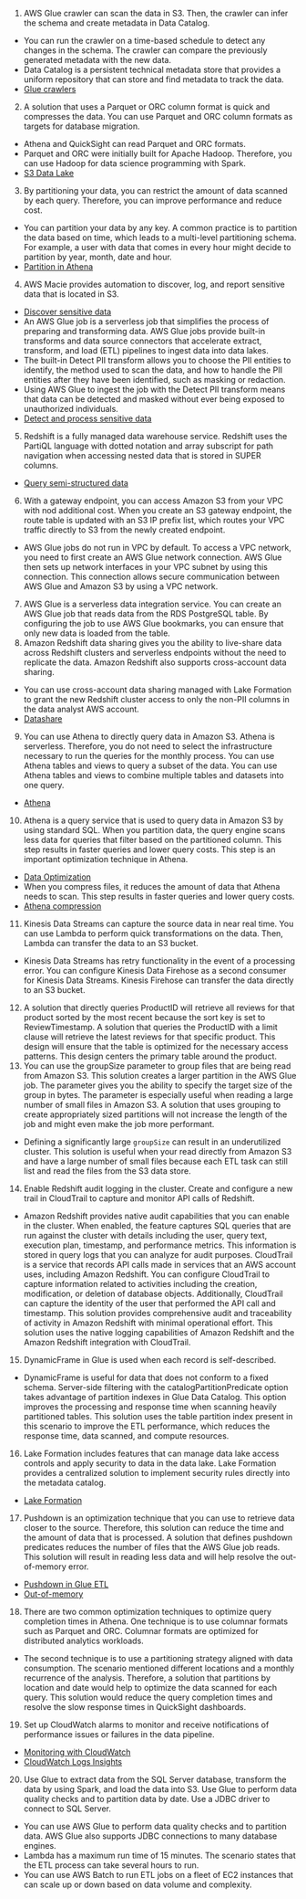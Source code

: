 1. AWS Glue crawler can scan the data in S3. Then, the crawler can infer the schema and create metadata in Data Catalog.
- You can run the crawler on a time-based schedule to detect any changes in the schema. The crawler can compare the previously generated metadata with the new data.
- Data Catalog is a persistent technical metadata store that provides a uniform repository that can store and find metadata to track the data.
- [Glue crawlers](https://docs.aws.amazon.com/glue/latest/dg/catalog-and-crawler.html)
2. A solution that uses a Parquet or ORC column format is quick and compresses the data. You can use Parquet and ORC column formats as targets for database migration.
- Athena and QuickSight can read Parquet and ORC formats.
- Parquet and ORC were initially built for Apache Hadoop. Therefore, you can use Hadoop for data science programming with Spark.
- [S3 Data Lake](https://docs.aws.amazon.com/whitepapers/latest/building-data-lakes/amazon-s3-data-lake-storage-platform.html)
3. By partitioning your data, you can restrict the amount of data scanned by each query. Therefore, you can improve performance and reduce cost.
- You can partition your data by any key. A common practice is to partition the data based on time, which leads to a multi-level partitioning schema. For example, a user with data that comes in every hour might decide to partition by year, month, date and hour.
- [Partition in Athena](https://docs.aws.amazon.com/athena/latest/ug/partitions.html)
4. AWS Macie provides automation to discover, log, and report sensitive data that is located in S3.
- [Discover sensitive data](https://docs.aws.amazon.com/macie/latest/user/data-classification.html)
- An AWS Glue job is a serverless job that simplifies the process of preparing and transforming data. AWS Glue jobs provide built-in transforms and data source connectors that accelerate extract, transform, and load (ETL) pipelines to ingest data into data lakes.
- The built-in Detect PII transform allows you to choose the PII entities to identify, the method used to scan the data, and how to handle the PII entities after they have been identified, such as masking or redaction.
- Using AWS Glue to ingest the job with the Detect PII transform means that data can be detected and masked without ever being exposed to unauthorized individuals.
- [Detect and process sensitive data](https://docs.aws.amazon.com/glue/latest/dg/detect-PII.html)
5. Redshift is a fully managed data warehouse service. Redshift uses the PartiQL language with dotted notation and array subscript for path navigation when accessing nested data that is stored in SUPER columns.
- [Query semi-structured data](https://docs.aws.amazon.com/redshift/latest/dg/query-super.html)
6. With a gateway endpoint, you can access Amazon S3 from your VPC with nod additional cost. When you create an S3 gateway endpoint, the route table is updated with an S3 IP prefix list, which routes your VPC traffic directly to S3 from the newly created endpoint.
- AWS Glue jobs do not run in VPC by default. To access a VPC network, you need to first create an AWS Glue network connection. AWS Glue then sets up network interfaces in your VPC subnet by using this connection. This connection allows secure communication between AWS Glue and Amazon S3 by using a VPC network.
7. AWS Glue is a serverless data integration service. You can create an AWS Glue job that reads data from the RDS PostgreSQL table. By configuring the job to use AWS Glue bookmarks, you can ensure that only new data is loaded from the table.
8. Amazon Redshift data sharing gives you the ability to live-share data across Redshift clusters and serverless endpoints without the need to replicate the data. Amazon Redshift also supports cross-account data sharing.
- You can use cross-account data sharing managed with Lake Formation to grant the new Redshift cluster access to only the non-PII columns in the data analyst AWS account.
- [Datashare](https://docs.aws.amazon.com/redshift/latest/dg/what_is_datashare.html#lf_datashare_overview)
9. You can use Athena to directly query data in Amazon S3. Athena is serverless. Therefore, you do not need to select the infrastructure necessary to run the queries for the monthly process. You can use Athena tables and views to query a subset of the data. You can use Athena tables and views to combine multiple tables and datasets into one query.
- [Athena](https://docs.aws.amazon.com/athena/latest/ug/what-is.html)
10. Athena is a query service that is used to query data in Amazon S3 by using standard SQL. When you partition data, the query engine scans less data for queries that filter based on the partitioned column. This step results in faster queries and lower query costs. This step is an important optimization technique in Athena.
- [Data Optimization](https://docs.aws.amazon.com/athena/latest/ug/performance-tuning.html#performance-tuning-data-optimization-techniques)
- When you compress files, it reduces the amount of data that Athena needs to scan. This step results in faster queries and lower query costs.
- [Athena compression](https://docs.aws.amazon.com/athena/latest/ug/compression-formats.html)
11. Kinesis Data Streams can capture the source data in near real time. You can use Lambda to perform quick transformations on the data. Then, Lambda can transfer the data to an S3 bucket.
- Kinesis Data Streams has retry functionality in the event of a processing error. You can configure Kinesis Data Firehose as a second consumer for Kinesis Data Streams. Kinesis Firehose can transfer the data directly to an S3 bucket.
12. A solution that directly queries ProductID will retrieve all reviews for that product sorted by the most recent because the sort key is set to ReviewTimestamp. A solution that queries the ProductID with a limit clause will retrieve the latest reviews for that specific product. This design will ensure that the table is optimized for the necessary access patterns. This design centers the primary table around the product.
13. You can use the groupSize parameter to group files that are being read from Amazon S3. This solution creates a larger partition in the AWS Glue job. The parameter gives you the ability to specify the target size of the group in bytes. The parameter is especially useful when reading a large number of small files in Amazon S3. A solution that uses grouping to create appropriately sized partitions will not increase the length of the job and might even make the job more performant.
- Defining a significantly large `groupSize` can result in an underutilized cluster. This solution is useful when your read directly from Amazon S3 and have a large number of small files because each ETL task can still list and read the files from the S3 data store.
14. Enable Redshift audit logging in the cluster. Create and configure a new trail in CloudTrail to capture and monitor API calls of Redshift.
- Amazon Redshift provides native audit capabilities that you can enable in the cluster. When enabled, the feature captures SQL queries that are run against the cluster with details including the user, query text, execution plan, timestamp, and performance metrics. This information is stored in query logs that you can analyze for audit purposes. CloudTrail is a service that records API calls made in services that an AWS account uses, including Amazon Redshift. You can configure CloudTrail to capture information related to activities including the creation, modification, or deletion of database objects. Additionally, CloudTrail can capture the identity of the user that performed the API call and timestamp. This solution provides comprehensive audit and traceability of activity in Amazon Redshift with minimal operational effort. This solution uses the native logging capabilities of Amazon Redshift and the Amazon Redshift integration with CloudTrail.
15. DynamicFrame in Glue is used when each record is self-described.
- DynamicFrame is useful for data that does not conform to a fixed schema. Server-side filtering with the catalogPartitionPredicate option takes advantage of partition indexes in Glue Data Catalog. This option improves the processing and response time when scanning heavily partitioned tables. This solution uses the table partition index present in this scenario to improve the ETL performance, which reduces the response time, data scanned, and compute resources.
16. Lake Formation includes features that can manage data lake access controls and apply security to data in the data lake. Lake Formation provides a centralized solution to implement security rules directly into the metadata catalog.
- [Lake Formation](https://docs.aws.amazon.com/lake-formation/latest/dg/what-is-lake-formation.html)
17. Pushdown is an optimization technique that you can use to retrieve data closer to the source. Therefore, this solution can reduce the time and the amount of data that is processed. A solution that defines pushdown predicates reduces the number of files that the AWS Glue job reads. This solution will result in reading less data and will help resolve the out-of-memory error.
- [Pushdown in Glue ETL](https://docs.aws.amazon.com/glue/latest/dg/aws-glue-programming-pushdown.html)
- [Out-of-memory](https://docs.aws.amazon.com/glue/latest/dg/monitor-profile-debug-oom-abnormalities.html)
18. There are two common optimization techniques to optimize query completion times in Athena. One technique is to use columnar formats such as Parquet and ORC. Columnar formats are optimized for distributed analytics workloads.
- The second technique is to use a partitioning strategy aligned with data consumption. The scenario mentioned different locations and a monthly recurrence of the analysis. Therefore, a solution that partitions by location and date would help to optimize the data scanned for each query. This solution would reduce the query completion times and resolve the slow response times in QuickSight dashboards.
19. Set up CloudWatch alarms to monitor and receive notifications of performance issues or failures in the data pipeline.
- [Monitoring with CloudWatch](https://docs.aws.amazon.com/elastictranscoder/latest/developerguide/monitoring-cloudwatch.html)
- [CloudWatch Logs Insights](https://docs.aws.amazon.com/AmazonCloudWatch/latest/logs/AnalyzingLogData.html)
20. Use Glue to extract data from the SQL Server database, transform the data by using Spark, and load the data into S3. Use Glue to perform data quality checks and to partition data by date. Use a JDBC driver to connect to SQL Server.
- You can use AWS Glue to perform data quality checks and to partition data. AWS Glue also supports JDBC connections to many database engines.
- Lambda has a maximum run time of 15 minutes. The scenario states that the ETL process can take several hours to run.
- You can use AWS Batch to run ETL jobs on a fleet of EC2 instances that can scale up or down based on data volume and complexity.